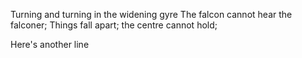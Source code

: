 Turning and turning in the widening gyre
The falcon cannot hear the falconer;
Things fall apart; the centre cannot hold;

Here's another line
